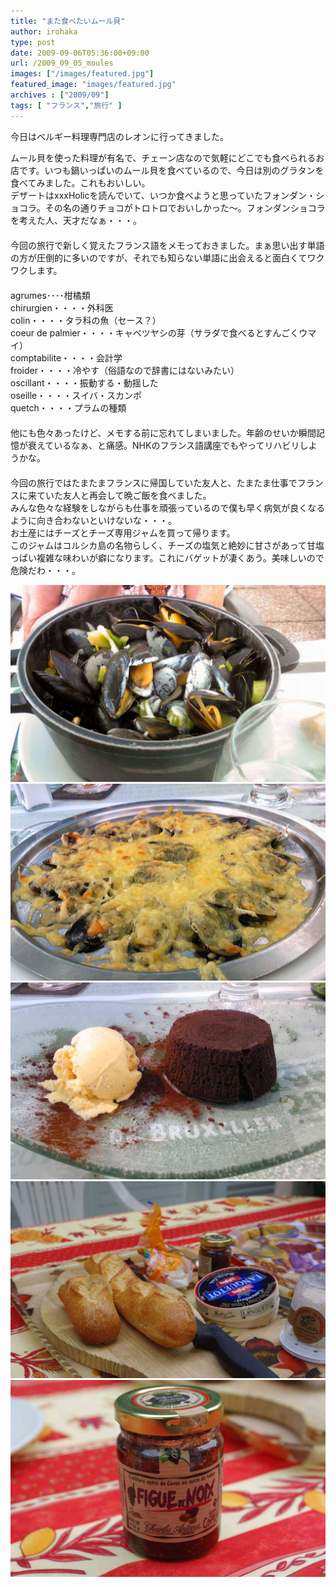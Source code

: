 ```yaml
---
title: "また食べたいムール貝"
author: irohaka
type: post
date: 2009-09-06T05:36:00+09:00
url: /2009_09_05_moules
images: ["/images/featured.jpg"]
featured_image: "images/featured.jpg"
archives : ["2009/09"]
tags: [ "フランス","旅行" ]
---
```


今日はベルギー料理専門店のレオンに行ってきました。
 <!--more-->
ムール貝を使った料理が有名で、チェーン店なので気軽にどこでも食べられるお店です。いつも鍋いっぱいのムール貝を食べているので、今日は別のグラタンを食べてみました。これもおいしい。  
デザートはxxxHolicを読んでいて、いつか食べようと思っていたフォンダン・ショコラ。その名の通りチョコがトロトロでおいしかった～。フォンダンショコラを考えた人、天才だなぁ・・・。    
　  　  
今回の旅行で新しく覚えたフランス語をメモっておきました。まぁ思い出す単語の方が圧倒的に多いのですが、それでも知らない単語に出会えると面白くてワクワクします。  
　  
agrumes････柑橘類  
chirurgien・・・・外科医  
colin・・・・タラ科の魚（セース？）  
coeur de palmier・・・・キャベツヤシの芽（サラダで食べるとすんごくウマイ）  
comptabilite・・・・会計学  
froider・・・・冷やす（俗語なので辞書にはないみたい）  
oscillant・・・・振動する・動揺した  
oseille・・・・スイバ・スカンポ  
quetch・・・・プラムの種類  
　  
他にも色々あったけど、メモする前に忘れてしまいました。年齢のせいか瞬間記憶が衰えているなぁ、と痛感。NHKのフランス語講座でもやってリハビリしようかな。  
　  
今回の旅行ではたまたまフランスに帰国していた友人と、たまたま仕事でフランスに来ていた友人と再会して晩ご飯を食べました。  
みんな色々な経験をしながらも仕事を頑張っているので僕も早く病気が良くなるように向き合わないといけないな・・・。  
お土産にはチーズとチーズ専用ジャムを買って帰ります。  
このジャムはコルシカ島の名物らしく、チーズの塩気と絶妙に甘さがあって甘塩っぱい複雑な味わいが癖になります。これにバゲットが凄くあう。美味しいので危険だわ・・・。  

![レオンはどこにでもあるけど美味しい定番のワイン蒸し](images/2009_09_05_lesescargots01.jpg)  
![グラタンも美味しかった。](images/2009_09_05_lesescargots02.jpg)  
![フォンダンショコラ。素晴らしい。](images/2009_09_05_lesescargots03.jpg)  
![パンとチーズは無限に食べられそうです。](images/2009_09_05_lesescargots04.jpg)  
![そしてこのジャムが美味しい！](images/2009_09_05_lesescargots05.jpg)  